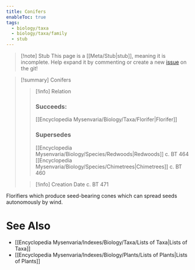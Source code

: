 ```yaml
---
title: Conifers
enableToc: true
tags:
  - biology/taxa
  - biology/taxa/family
  - stub
---
```


> [!note] Stub
> This page is a [[Meta/Stub|stub]], meaning it is incomplete. Help expand it by commenting or create a new [issue](https://github.com/RagtimeGal/quartz--encyclopedia-mysenvaria/issues/new/choose) on the git!


> [!summary] Conifers
> > [!info] Relation
> > ### Succeeds:
> > [[Encyclopedia Mysenvaria/Biology/Taxa/Florifer|Florifer]]
> > ### Supersedes 
> > [[Encyclopedia Mysenvaria/Biology/Species/Redwoods|Redwoods]] c. BT 464
> > [[Encyclopedia Mysenvaria/Biology/Species/Chimetrees|Chimetrees]] c. BT 460
>
> > [!info] Creation Date
> > c. BT 471

Florifiers which produce seed-bearing cones which can spread seeds autonomously by wind.

# See Also
- [[Encyclopedia Mysenvaria/Indexes/Biology/Taxa/Lists of Taxa|Lists of Taxa]]
- [[Encyclopedia Mysenvaria/Indexes/Biology/Plants/Lists of Plants|Lists of Plants]]
